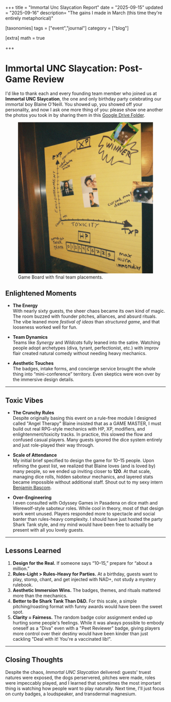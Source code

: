 +++
title = "Immortal Unc Slaycation Report"
date = "2025-09-15"
updated = "2025-09-16"
description= "The gains I made in March (this time they're entirely metaphorical)"

[taxonomies]
tags = ["event","journal"]
category = ["blog"]

[extra]
math = true

+++
# Immortal UNC Slaycation: Post-Game Review

I'd like to thank each and every founding team member who joined us at **Immortal UNC Slaycation**, the one and only birthday party celebrating our immortal boy Blaine O'Neill. You showed up, you showed off your personality, and now I ask one more thing of you: please show one another the photos you took in by sharing them in this [Google Drive Folder](https://drive.google.com/drive/folders/1ucbN-oxoy87O2iccLcvGIR-GqS2xRgZk?usp=sharing).

<figure>
<img style="margin: 0px auto;" src="unc.jpg" alt="yellow game board showing Enlightenment vs Toxicity with HP scale, player photos, and a big ‘WINNER’ label.">
<figcaption>Game Board with final team placements.</figcaption>
</figure>

## Enlightened Moments

- **The Energy**  
  With nearly sixty guests, the sheer chaos became its own kind of magic. The room buzzed with founder pitches, alliances, and absurd rituals. The vibe leaned more *festival of ideas* than *structured game*, and that looseness worked well for fun.

- **Team Dynamics**  
  Teams like *Synergy* and *Wildcats* fully leaned into the satire. Watching people adopt archetypes (diva, tyrant, perfectionist, etc.) with improv flair created natural comedy without needing heavy mechanics.

- **Aesthetic Touches**  
  The badges, intake forms, and concierge service brought the whole thing into “mini-conference” territory. Even skeptics were won over by the immersive design details.

---

## Toxic Vibes

- **The Crunchy Rules**  
  Despite originally basing this event on a rule-free module I designed called "Angel Therapy" Blaine insisted that as a GAME MASTER, I must build out real RPG-style mechanics with HP, XP, modifiers, and enlightenment/toxicity tracks. In practice, this slowed the flow and confused casual players. Many guests ignored the dice system entirely and just role-played their way through.

- **Scale of Attendance**  
  My initial brief specified to design the game for 10–15 people. Upon refining the guest list, we realized that Blaine loves (and is loved by) many people, so we ended up inviting closer to **120**. At that scale, managing dice rolls, hidden saboteur mechanics, and layered stats became impossible without additional staff. Shout out to my sexy intern [Benjamin Bascom](https://www.instagram.com/mocsabnimajneb/).

- **Over-Engineering**  
  I even consulted with Odyssey Games in Pasadena on dice math and Werewolf-style saboteur roles. While cool in theory, most of that design work went unused. Players responded more to spectacle and social banter than rules-heavy complexity. I should have just hosted the party Shark Tank style, and my mind would have been free to actually be present with all you lovely guests.

---

## Lessons Learned

1. **Design for the Real.** If someone says “10–15,” prepare for “about a million.”  
2. **Rules-Light > Rules-Heavy for Parties.** At a birthday, guests want to play, stomp, chant, and get injected with NAD+, not study a mystery rulebook.
3. **Aesthetic Immersion Wins.** The badges, themes, and rituals mattered more than the mechanics.
4. **Better to Be Shark Tank Than D&D.** For this scale, a simple pitching/roasting format with funny awards would have been the sweet spot.
5. **Clarity = Fairness.** The random badge color assignment ended up hurting some people's feelings. While it was always possible to embody oneself as a "Diva" even with a "Peet Reviewer" badge, giving players more control over their destiny would have been kinder than just cackling "Deal with it! You're a vaccinated lib!".

---

## Closing Thoughts

Despite the chaos, *Immortal UNC Slaycation* delivered: guests' truest natures were exposed, the dogs perservered, pitches were made, roles were impeccably played, and I learned that sometimes the most important thing is watching how people want to play naturally. Next time, I'll just focus on cunty badges, a loudspeaker, and transdermal magnesium.